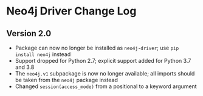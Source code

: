 # Neo4j Driver Change Log

## Version 2.0
- Package can now no longer be installed as `neo4j-driver`; use `pip install neo4j` instead
- Support dropped for Python 2.7; explicit support added for Python 3.7 and 3.8
- The `neo4j.v1` subpackage is now no longer available; all imports should be taken from the `neo4j` package instead
- Changed `session(access_mode)` from a positional to a keyword argument
